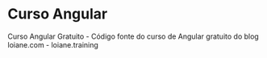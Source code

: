 # Curso Angular
Curso Angular Gratuito - Código fonte do curso de Angular gratuito do blog loiane.com - loiane.training
